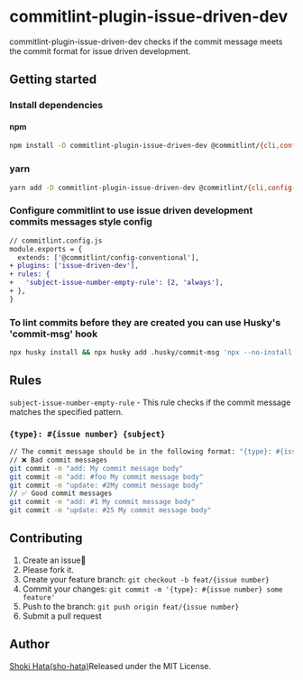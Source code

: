 # commitlint-plugin-issue-driven-dev

commitlint-plugin-issue-driven-dev checks if the commit message meets the commit format for issue driven development.

## Getting started

### Install dependencies

#### npm

```bash
npm install -D commitlint-plugin-issue-driven-dev @commitlint/{cli,config-conventional} husky
```

### yarn

```bash
yarn add -D commitlint-plugin-issue-driven-dev @commitlint/{cli,config-conventional} husky
```

### Configure commitlint to use issue driven development commits messages style config

```diff
// commitlint.config.js
module.exports = {
  extends: ['@commitlint/config-conventional'],
+ plugins: ['issue-driven-dev'],
+ rules: {
+   'subject-issue-number-empty-rule': [2, 'always'],
+ },
}
```

### To lint commits before they are created you can use Husky's 'commit-msg' hook

```bash
npx husky install && npx husky add .husky/commit-msg 'npx --no-install commitlint --edit "$1"'
```

## Rules

`subject-issue-number-empty-rule` - This rule checks if the commit message matches the specified pattern.

### `{type}: #{issue number} {subject}`

```bash
// The commit message should be in the following format: "{type}: #{issue number} {subject}"
// ❌ Bad commit messages
git commit -m "add: My commit message body"
git commit -m "add: #foo My commit message body"
git commit -m "update: #2My commit message body"
// ✅ Good commit messages
git commit -m "add: #1 My commit message body"
git commit -m "update: #25 My commit message body"
```

## Contributing

1. Create an issue🙏
2. Please fork it.
3. Create your feature branch: `git checkout -b feat/{issue number}`
4. Commit your changes: `git commit -m '{type}: #{issue number} some feature'`
5. Push to the branch: `git push origin feat/{issue number}`
6. Submit a pull request

## Author

[Shoki Hata(sho-hata)](https://github.com/hatahata7757)Released under the MIT License.
